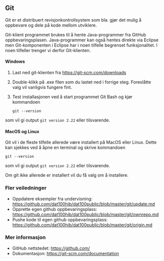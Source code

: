## Git

Git er et distribuert revisjonkontrollsystem som bla. gjør det mulig å oppbevare og dele på kode mellom utviklere.

Git-klient programmet brukes til å hente Java-programmer fra GitHub oppbevaringsplasen. Java-programmer kan også hentes direkte via Eclipse men Git-komponenten i Eclipse har i noen tilfelle begrenset funksjonalitet. I noen tilfeller trenger vi derfor Git-klienten.

#### Windows

1. Last ned git-klienten fra https://git-scm.com/downloads

2. Double-klikk på .exe filen som du lastet ned i forrige steg. Foreslåtte valg vil vanligvis fungere fint.

3. Test installasjonen ved å start programmet Git Bash og kjør kommandoen

   `git --version`

  som vil gi output `git version 2.22` eller tilsvarende.

#### MacOS og Linux

Git vil i de fleste tilfelle allerede være installert på MacOS eller Linux. Dette kan sjekkes ved å åpne en terminal og skrive kommandoen

`git --version`

som vil gi output `git version 2.22` eller tilsvarende.

Om git ikke allerede er installert vil du få valg om å installere.

### Fler veiledninger

- Oppdatere eksempler fra undervisning: https://github.com/dat100hib/dat100public/blob/master/git/update.md
- Opprette egen github oppbevaringsplass: https://github.com/dat100hib/dat100public/blob/master/git/ownrepo.md
- Pushe kode til egen github oppbevaringsplass: https://github.com/dat100hib/dat100public/blob/master/git/origin.md

### Mer informasjon

- GitHub nettstedet: <https://github.com/>
- Dokumentasjon: <https://git-scm.com/documentation>
